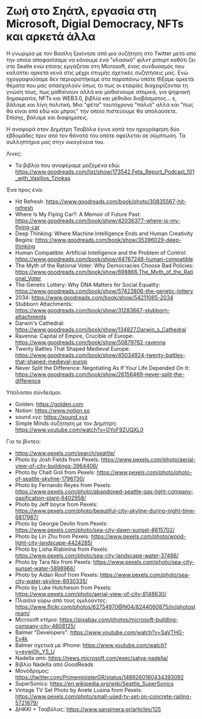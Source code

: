 # Ζωή στο Σηάτλ, εργασία στη Microsoft, Digial Democracy, NFTs και αρκετά άλλα

Η γνωριμία με τον Βασίλη ξεκίνησε από μια συζήτηση στο Twitter μετά από την οποία αποφασίσαμε να κάνουμε ένα "κλασικό" φιλντ ριπορτ καθότι ζει στο Seatle ενώ επίσης εργάζεται στη Microsoft, ένας συνδυασμός που καλύπτει αρκετά κενά στις μέχρι στιγμής σχετικές συζητήσεις μας. Ενώ ηχογραφούσαμε δεν περιοριστήκαμε στα παραπάνω οπότε θίξαμε αρκετά θέματα που μας απασχολούν όπως το πως οι εταιρίες διαχειρίζονται τη γνώση τους, πως μαθαίνουν αλλά και μαθαίνουμε ατομικά, για ψηφιακή δημοκρατία, NFTs και WEB3.0, βιβλία και μέθοδοι διαβάσματος... ε, βάλαμε και λίγη πολιτική. Μια "φέτα" ταυτόχρονα "παλιά" αλλά και "πως θα είναι από εδώ και μπρος" την οποία πιστεύουμε θα απολαύσετε. Επίσης, βάλαμε και διαφημίσεις.

Η αναφορά στον Δημήτρη Τσοβόλα έγινε κατά την ηχογράφηση δύο εβδομάδες πριν από τον θάνατό του οπότε οφείλεται σε σύμπτωση. Τα συλληπτήρια μας στην οικογένεια του.

Λινκς:

* Τα βιβλία που αναφέραμε μαζεμένα εδώ: <https://www.goodreads.com/list/show/173542.Feta_Report_Podcast_101_with_Vasilios_Tziokas>

Ένα προς ένα:

* Hit Refresh: <https://www.goodreads.com/book/photo/30835567-hit-refresh>
* Where Is My Flying Car?: A Memoir of Future Past: <https://www.goodreads.com/book/show/42036377-where-is-my-flying-car>
* Deep Thinking: Where Machine Intelligence Ends and Human Creativity Begins: <https://www.goodreads.com/book/show/35396029-deep-thinking>
* Human Compatible: Artificial Intelligence and the Problem of Control: <https://www.goodreads.com/book/show/44767248-human-compatible>
* The Myth of the Rational Voter: Why Democracies Choose Bad Policies: <https://www.goodreads.com/book/show/698866.The_Myth_of_the_Rational_Voter>
* The Genetic Lottery: Why DNA Matters for Social Equality: <https://www.goodreads.com/book/show/57423806-the-genetic-lottery>
* 2034: <https://www.goodreads.com/book/show/54211065-2034>
* Stubborn Attachments: <https://www.goodreads.com/book/show/31283667-stubborn-attachments>
* Darwin's Cathedral: <https://www.goodreads.com/book/show/134827.Darwin_s_Cathedral>
* Ravenna: Capital of Empire, Crucible of Europe: <https://www.goodreads.com/book/show/50879762-ravenna>
* Twenty Battles That Shaped Medieval Europe: <https://www.goodreads.com/book/show/45034924-twenty-battles-that-shaped-medieval-europ>
* Never Split the Difference: Negotiating As If Your Life Depended On It: <https://www.goodreads.com/book/show/26156469-never-split-the-difference>

Υπόλοιποι σύνδεσμοι:

* Golden: <https://golden.com>
* Notion: <https://www.notion.so>
* sound.xyz: <https://sound.xyz>
* Simple Minds συζήτηση με τον Δημήτρη: <https://www.youtube.com/watch?v=GYoF9ZUQXL0>

Για το βίντεο:

* https://www.pexels.com/search/seattle/
* Photo by Josh Fields from Pexels: <https://www.pexels.com/photo/aerial-view-of-city-buildings-3964406/>
* Photo by Chait Goli from Pexels: <https://www.pexels.com/photo/photo-of-seattle-skyline-1796730/>
* Photo by Fernando Reyes from Pexels: <https://www.pexels.com/photo/abandoned-seattle-gas-light-company-gasification-plant-6402958/>
* Photo by Jeff boyce from Pexels: <https://www.pexels.com/photo/beautiful-city-skyline-during-night-time-6817987/>
* Photo by Georgie Devlin from Pexels: <https://www.pexels.com/photo/sea-city-dawn-sunset-8615702/>
* Photo by Lin Zhu from Pexels: <https://www.pexels.com/photo/wood-light-city-landscape-4424285/>
* Photo by Lisha Riabinina from Pexels: <https://www.pexels.com/photo/sea-city-landscape-water-37486/>
* Photo by Tara Nix from Pexels: <https://www.pexels.com/photo/sea-city-sunset-water-5898966/>
* Photo by Aidan Roof from Pexels: <https://www.pexels.com/photo/sea-city-water-skyline-8930335/>
* Photo by Luke Hutcheson from Pexels: <https://www.pexels.com/photo/aerial-view-of-city-8148630/>
* Πλαίσια γύρω από τους ομιλούντες: <https://www.flickr.com/photos/62754970@N04/8244060875/in/photostream/>
* Microsoft κτήριο: <https://pixabay.com/photos/microsoft-building-company-city-4608125/>
* Balmer "Developers": <https://www.youtube.com/watch?v=SaVTHG-Ev4k>
* Balmer σχετικά με iPhone: <https://www.youtube.com/watch?v=eywi0h_Y5_U>
* Nadella από: <https://news.microsoft.com/exec/satya-nadella/>
* Βιβλίο Nadella από GoodReads
* Μονόδρομος: <https://twitter.com/PrimeministerGR/status/1489260160434393092>
* SuperSonics: <https://en.wikipedia.org/wiki/Seattle_SuperSonics>
* Vintage TV Set Photo by Anete Lusina from Pexels: <https://www.pexels.com/photo/small-used-tv-set-on-concrete-railing-5721879/>
* ΔΗΚΚΙ + Τσοβόλας: <https://www.sansimera.gr/articles/125>
 
